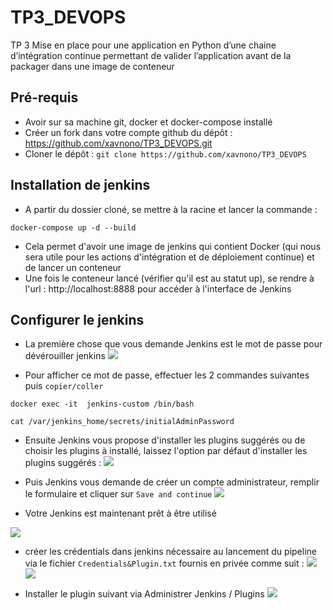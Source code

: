 # TP3_DEVOPS
TP 3 Mise en place pour une application en Python d’une chaine d’intégration continue  permettant de valider l’application  avant de la packager dans une  image de conteneur

## Pré-requis

* Avoir sur sa machine git, docker et docker-compose installé
* Créer un fork dans votre compte github du dépôt : https://github.com/xavnono/TP3_DEVOPS.git 
* Cloner le dépôt : `git clone https://github.com/xavnono/TP3_DEVOPS` 

## Installation de jenkins

* A partir du dossier cloné, se mettre à la racine et lancer la commande :
```
docker-compose up -d --build
```
* Cela permet d'avoir une image de jenkins qui contient Docker (qui nous sera utile pour les actions d'intégration et de déploiement continue) et de lancer un conteneur
* Une fois le conteneur lancé (vérifier qu'il est au statut up), se rendre à l'url : http://localhost:8888 pour accéder à l'interface de Jenkins

## Configurer le jenkins

* La première chose que vous demande Jenkins est le mot de passe pour dévérouiller jenkins
![](https://drive.google.com/uc?id=1jI9hziiVXGWSEHSaTxEuhrxS2QXIvvLA)

* Pour afficher ce mot de passe, effectuer les 2 commandes suivantes puis `copier/coller`
```
docker exec -it  jenkins-custom /bin/bash
```
```
cat /var/jenkins_home/secrets/initialAdminPassword
```

* Ensuite Jenkins vous propose d'installer les plugins suggérés ou de choisir les plugins à installé, laissez l'option par défaut d'installer les plugins suggérés :
![](https://drive.google.com/uc?id=1-SsvUPj8p2s5Zl6Pil2xXGQmSZWV94dU)

* Puis Jenkins vous demande de créer un compte administrateur, remplir le formulaire et cliquer sur  `Save and continue`
![](https://drive.google.com/uc?id1wkO1-XPj0SYHAm3rkttvXEKIFD1W4k4w)
* Votre Jenkins est maintenant prêt à être utilisé

![](https://drive.google.com/uc?id=169QMaZ45XptFC9ddSqQQ-734HPn0YBdB)

* créer les crédentials dans jenkins nécessaire au lancement du pipeline via le fichier `Credentials&Plugin.txt` fournis en privée comme suit :
![](https://drive.google.com/uc?id=14iCq9SBnpqux9EhNYuxG_dKd9fxxhF23)
![](https://drive.google.com/uc?id=1rj-0o38o6U9rsYUf59Xgi5P28HidguB5)

* Installer le plugin suivant via Administrer Jenkins / Plugins
![](https://drive.google.com/uc?id=1pY_x2ZkH0x3489rh6kQqImzkUseoxGO1)



